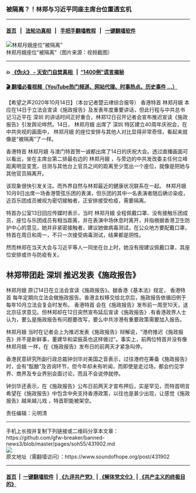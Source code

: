 ### 被隔离？！林郑与习近平同座主席台位置透玄机
------------------------

#### [首页](https://github.com/gfw-breaker/banned-news3/blob/master/README.md) &nbsp;&nbsp;|&nbsp;&nbsp; [法轮功真相](https://github.com/begood0513/basic/blob/master/README.md)  &nbsp;&nbsp;|&nbsp;&nbsp; [手把手翻墙教程](https://github.com/gfw-breaker/guides/wiki)  &nbsp;&nbsp;|&nbsp;&nbsp; [一键翻墙软件](https://github.com/gfw-breaker/nogfw/blob/master/README.md)  



<div><img alt="林郑月娥座位“被隔离”" src="https://img.soundofhope.org/2020-10/1602668315524.png"/>
<br/><figcaption class="caption">
 林郑月娥座位“被隔离”（图片来源：视频截图）
</figcaption></div><hr/>

#### 💥 [《伪火》 - 天安门自焚真相 ](http://158.247.195.190:10000/videos/blog/weihuo.html)&nbsp; |&nbsp; [“1400例”谎言揭秘  ](http://158.247.195.190:10000/videos/blog/jiexi1400.html)

#### [ 🎬  翻墙必看视频（YouTube热门频道、网站代理、时事热点、历史事件 ...）](https://github.com/gfw-breaker/links/blob/master/banned.md)

<div><div class="Content__Wrapper sc-1bvya0-0 grZQxZ">
 <p class="meta-top">
  <span class="meta">
   【希望之声2020年10月14日】（本台记者楚云珒综合报导）
  </span>
  <ok href="/term/9064">
   香港特首
  </ok>
  <ok href="/term/2253">
   林郑月娥
  </ok>
  本应在14日于立法会宣读《施政报告》及发表年度重要讲话，但此行程与中共总书记习近平在
  <ok href="/term/1007">
   深圳
  </ok>
  的讲话时间正好重合，林郑12日召开记者会宣布推迟宣读《施政报告》引发舆论哗然。14日，
  <ok href="/term/2253">
   林郑月娥
  </ok>
  出席了
  <ok href="/term/1007">
   深圳
  </ok>
  特区建立40周年庆祝会，在中共央视的画面中，
  <ok href="/term/2253">
   林郑月娥
  </ok>
  的座位安排与其他人对比显得非常奇怪，看起来就像是“被隔离”了一样。
 </p>
 <p>
  <ok href="/term/9064">
   香港特首
  </ok>
  <ok href="/term/2253">
   林郑月娥
  </ok>
  与澳门特首贺一诚都出席了14日的庆祝大会。透过直播画面可以看出，坐在主席台第二排最右边的
  <ok href="/term/2253">
   林郑月娥
  </ok>
  ，与旁边的中共发改委主任何立峰距离明显变宽，目测与其他台上官员之间的距离至少宽出一个座位，就像是把她与其他官员隔离开。
 </p>
 <div class="AD_Embed__Wrap-sc-1xslmin-0 igMuqX module desktop">
  <div>
  </div>
 </div>
 <p>
  该现象很快引发关注。而外界自然与林郑最近的健康状况联系在一起。
  <ok href="/term/2253">
   林郑月娥
  </ok>
  10月9日出席一场香港管弦乐团的表演，但乐团的其中一名表演者随后确诊染疫，近百乐团成员被视为密切接触者，正安排接受检疫，需要隔离。
 </p>
 <p>
  特首办公室13日回应传媒时表示，当时
  <ok href="/term/2253">
   林郑月娥
  </ok>
  全程佩戴口罩、没有接触乐团成员，座位与乐团成员有相当距离，并在表演中场休息时离开，并指根据香港卫生防护中心的意见，她并非紧密接触者，建议她做病毒测试，在公众地方要配戴口罩，特首在周日和周一，不只一次接受病毒测试，结果都是阴性。
 </p>
 <p>
  然而林郑在当天大会与习近平等人一同坐在台上时，她没有按建议佩戴口罩，其座位安排或许与防疫有关。
 </p>
 <h2>
  林郑带团赴
  <ok href="/term/1007">
   深圳
  </ok>
  推迟发表《施政报告》
 </h2>
 <p>
  <ok href="/term/2253">
   林郑月娥
  </ok>
  原订14日在立法会宣读《施政报告》。据香港《基本法》规定，
  <ok href="/term/9064">
   香港特首
  </ok>
  每年定期向立法会做施政报告。香港主权移交给北京后，施政报告依循旧例于每年10月立法会复会时发布。
  <ok href="/term/9064">
   香港特首
  </ok>
  会在《施政报告》发布前一周至10天，送北京征求意见。但林郑却在12日突然宣布延后宣读《施政报告》.有香港政界人士认为，要么是施政报告有问题要改写，要么中共涉港有重要政策需要加入报告。
 </p>
 <p>
  <ok href="/term/2253">
   林郑月娥
  </ok>
  当时在记者会上为推迟发表《施政报告》辩解说，“港府推迟《施政报告》并不是新鲜事，董建华和梁振英也这样做过”。事实上，前两位特首并没有像
  <ok href="/term/2253">
   林郑月娥
  </ok>
  一样，在《施政报告》发布日的前两天才紧急叫停。
 </p>
 <p>
  香港民意研究所副行政总裁钟剑华对美国之音表示，过往港府在筹备《施政报告》时，会有“酝酿”及咨询环节，但今年却未有听闻，而即使是走过场，都会约见学界、商界及专业界别会面讨论，而且不会说停就停。
 </p>
 <p>
  钟剑华还表示，在《施政报告》公布日前两天才宣布押后，实是罕见，而特首明言希望在《施政报告》中包含中央支持香港政策，以往也是甚少出现，让感觉《施政报告》越来越儿戏 ，特首职能被架空。
 </p>
 <p class="meta-btm">
  责任编辑：元明清
 </p>
</div>
</div>
<hr/>
手机上长按并复制下列链接或二维码分享本文章：<br/>
https://github.com/gfw-breaker/banned-news3/blob/master/pages/soh55/431902.md <br/>
<a href='https://github.com/gfw-breaker/banned-news3/blob/master/pages/soh55/431902.md'><img src='https://github.com/gfw-breaker/banned-news3/blob/master/pages/soh55/431902.md.png'/></a> <br/>
原文地址（需翻墙访问）：https://www.soundofhope.org/post/431902


------------------------
#### [首页](https://github.com/gfw-breaker/banned-news3/blob/master/README.md) &nbsp;|&nbsp; [一键翻墙软件](https://github.com/gfw-breaker/nogfw/blob/master/README.md) &nbsp;| [《九评共产党》](https://github.com/gfw-breaker/9ping.md/blob/master/README.md#九评之一评共产党是什么) | [《解体党文化》](https://github.com/gfw-breaker/jtdwh.md/blob/master/README.md) | [《共产主义的终极目的》](https://github.com/gfw-breaker/gczydzjmd.md/blob/master/README.md)


<img src='http://gfw-breaker.win/banned-news3/pages/soh55/431902.md' width='0px' height='0px'/>